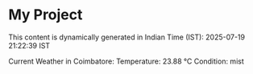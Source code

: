 # My Project

This content is dynamically generated in Indian Time (IST): 2025-07-19 21:22:39 IST


Current Weather in Coimbatore:
Temperature: 23.88 °C
Condition: mist
